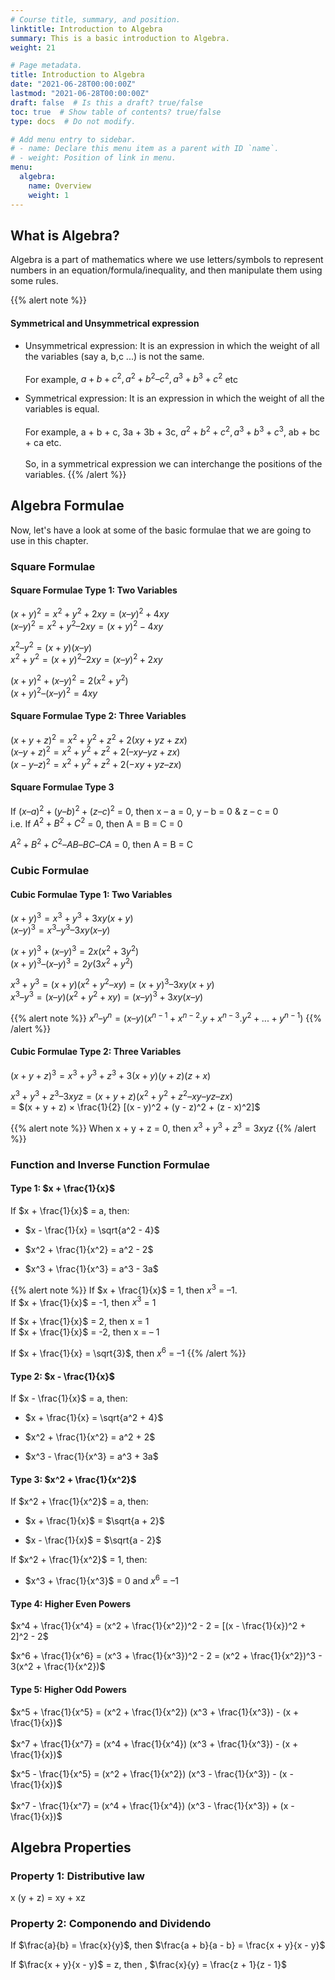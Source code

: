 ```yaml
---
# Course title, summary, and position.
linktitle: Introduction to Algebra
summary: This is a basic introduction to Algebra.
weight: 21

# Page metadata.
title: Introduction to Algebra
date: "2021-06-28T00:00:00Z"
lastmod: "2021-06-28T00:00:00Z"
draft: false  # Is this a draft? true/false
toc: true  # Show table of contents? true/false
type: docs  # Do not modify.

# Add menu entry to sidebar.
# - name: Declare this menu item as a parent with ID `name`.
# - weight: Position of link in menu.
menu:
  algebra:
    name: Overview
    weight: 1
---
```


## What is Algebra? 

Algebra is a part of mathematics where we use letters/symbols to represent numbers in an equation/formula/inequality, and then manipulate them using some rules. 

{{% alert note %}}
#### Symmetrical and Unsymmetrical expression

* Unsymmetrical expression: It is an expression in which the weight of all the variables (say a, b,c ...) is not the same. <br><br>
For example, $a + b + c^2, a^2 + b^2 – c^2, a^3 + b^3 + c^2$ etc

* Symmetrical expression: It is an expression in which the weight of all the variables is equal. <br><br>
For example, a + b + c, 3a + 3b + 3c, $a^2 + b^2 + c^2, a^3 + b^3 + c^3$, ab + bc + ca etc. <br><br>
So, in a symmetrical expression we can interchange the positions of the variables. 
{{% /alert %}}


## Algebra Formulae

Now, let's have a look at some of the basic formulae that we are going to use in this chapter. 

### Square Formulae

#### Square Formulae Type 1: Two Variables

$(x + y)^2 = x^2 + y^2 + 2xy = (x – y)^2 + 4xy$ <br>
$(x – y)^2 = x^2 + y^2 – 2xy = (x + y)^2 - 4xy$

$x^2 – y^2 = (x + y)(x – y)$ <br>
$x^2 + y^2 = (x + y)^2 – 2xy = (x – y)^2 + 2xy$

$(x + y)^2 + (x – y)^2 = 2(x^2 + y^2)$ <br>
$(x + y)^2 – (x – y)^2 = 4xy$

#### Square Formulae Type 2: Three Variables

$(x +y + z)^2 = x^2 + y^2 + z^2 + 2(xy + yz + zx)$ <br>
$(x – y + z)^2 = x^2 + y^2 + z^2 + 2(–xy – yz + zx)$ <br>
$(x - y – z)^2 = x^2 + y^2 + z^2 + 2(-xy + yz – zx)$

#### Square Formulae Type 3

If $(x – a)^2 + (y – b)^2 + (z – c)^2$ = 0, then x – a = 0, y – b = 0 & z – c = 0 <br>
i.e. If $A^2 + B^2 + C^2$ = 0, then A = B = C = 0

$A^2 + B^2 + C^2 – AB – BC – CA$ = 0, then A = B = C


### Cubic Formulae

#### Cubic Formulae Type 1: Two Variables

$(x + y)^3 = x^3 + y^3 + 3xy (x + y)$ <br>
$(x – y)^3 = x^3 – y^3 – 3xy(x – y)$

$(x + y)^3 + (x – y)^3 = 2x(x^2 + 3y^2)$ <br>
$(x + y)^3 – (x – y)^3 = 2y(3x^2 + y^2)$

$x^3 + y^3 = (x + y) (x^2 + y^2 – xy) = (x + y)^3 – 3xy (x + y)$ <br>
$x^3 – y^3 = (x – y) (x^2 + y^2 + xy) = (x – y)^3 + 3xy (x – y)$

{{% alert note %}}
$x^n – y^n = (x – y) (x^{n - 1} + x^{n - 2}.y + x^{n - 3}.y^2 + ... + y^{n - 1})$
{{% /alert %}}

#### Cubic Formulae Type 2: Three Variables

$(x + y + z)^3 = x^3 + y^3 + z^3 + 3(x + y) (y + z) (z + x)$ 

$x^3 + y^3 + z^3 – 3 xyz = (x + y + z) (x^2 + y^2 + z^2 – xy – yz – zx)$ <br>
= $(x + y + z) × \frac{1}{2} [(x - y)^2 + (y - z)^2 + (z - x)^2]$ <br>

{{% alert note %}}
When x + y + z = 0, then $x^3 + y^3 + z^3 = 3xyz$
{{% /alert %}}


### Function and Inverse Function Formulae

#### Type 1: $x + \frac{1}{x}$

If $x + \frac{1}{x}$ = a, then:

* $x - \frac{1}{x} = \sqrt{a^2 - 4}$

* $x^2 + \frac{1}{x^2} = a^2 - 2$

* $x^3 + \frac{1}{x^3} = a^3 - 3a$

{{% alert note %}}
If $x + \frac{1}{x}$ = 1, then $x^3$ = –1. <br>
If $x + \frac{1}{x}$ = -1, then $x^3$ = 1

If $x + \frac{1}{x}$ = 2, then x = 1 <br>
If $x + \frac{1}{x}$ = -2, then x = – 1

If $x + \frac{1}{x} = \sqrt{3}$, then $x^6$ = –1
{{% /alert %}}

#### Type 2: $x - \frac{1}{x}$

If $x - \frac{1}{x}$ = a, then:

* $x + \frac{1}{x} = \sqrt{a^2 + 4}$

* $x^2 + \frac{1}{x^2} = a^2 + 2$

* $x^3 - \frac{1}{x^3} = a^3 + 3a$

#### Type 3: $x^2 + \frac{1}{x^2}$

If $x^2 + \frac{1}{x^2}$ = a, then:

* $x + \frac{1}{x}$ = $\sqrt{a + 2}$

* $x - \frac{1}{x}$ = $\sqrt{a - 2}$

If $x^2 + \frac{1}{x^2}$ = 1, then:

* $x^3 + \frac{1}{x^3}$ = 0 and $x^6$ = –1

#### Type 4: Higher Even Powers

$x^4 + \frac{1}{x^4} = (x^2 + \frac{1}{x^2})^2 - 2 = [(x - \frac{1}{x})^2 + 2]^2 - 2$

$x^6 + \frac{1}{x^6} = (x^3 + \frac{1}{x^3})^2 - 2 = (x^2 + \frac{1}{x^2})^3 - 3(x^2 + \frac{1}{x^2})$

#### Type 5: Higher Odd Powers

$x^5 + \frac{1}{x^5} = (x^2 + \frac{1}{x^2}) (x^3 + \frac{1}{x^3}) - (x + \frac{1}{x})$ <br><br>
$x^7 + \frac{1}{x^7} = (x^4 + \frac{1}{x^4}) (x^3 + \frac{1}{x^3}) - (x + \frac{1}{x})$

$x^5 - \frac{1}{x^5} = (x^2 + \frac{1}{x^2}) (x^3 - \frac{1}{x^3}) - (x - \frac{1}{x})$ <br><br>
$x^7 - \frac{1}{x^7} = (x^4 + \frac{1}{x^4}) (x^3 - \frac{1}{x^3}) + (x - \frac{1}{x})$


## Algebra Properties

### Property 1: Distributive law

x (y + z) = xy + xz 


### Property 2: Componendo and Dividendo

If $\frac{a}{b} = \frac{x}{y}$, then $\frac{a + b}{a - b} = \frac{x + y}{x - y}$ 

If $\frac{x + y}{x - y}$ = z, then , $\frac{x}{y} = \frac{z + 1}{z - 1}$ 

